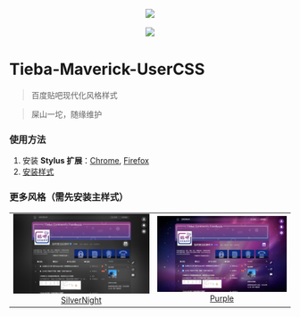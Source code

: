<p align="center">
    <img src="https://raw.githubusercontent.com/imaverickk/Tieba-Maverick-UserCSS/master/assets/cover.webp">
</p>
<p align="center">
    <a href="https://raw.githubusercontent.com/imaverickk/Tieba-Maverick-UserCSS/master/tieba-maverick.user.css">
        <img src="https://img.shields.io/badge/Install%20directly%20with-Stylus-00adad.svg">
    </a>
</p>

# Tieba-Maverick-UserCSS
> 百度贴吧现代化风格样式

> 屎山一坨，随缘维护

### 使用方法
1. 安装 **Stylus 扩展**：[Chrome](https://chrome.google.com/webstore/detail/stylus/clngdbkpkpeebahjckkjfobafhncgmne), [Firefox](https://addons.mozilla.org/fr/firefox/addon/styl-us/)
2. [安装样式](https://raw.githubusercontent.com/imaverickk/Tieba-Maverick-UserCSS/master/tieba-maverick.user.css)

### 更多风格（需先安装主样式）
<table>
 	<tr>
  		<td align="center">
			<a href="https://raw.githubusercontent.com/imaverickk/Tieba-Maverick-UserCSS/master/custom-styles/silver-night.user.css">
				<img src="./assets/screenshot/silver-night.png" width="350"><br/><span>SilverNight</span>
			</a>
		</td>
   		<td align="center">
			<a href="https://raw.githubusercontent.com/imaverickk/Tieba-Maverick-UserCSS/master/custom-styles/purple.user.css">
				<img src="./assets/screenshot/purple.png" width="350"><br/><span>Purple</span>
			</a>
		</td>
 	</tr>
</table>